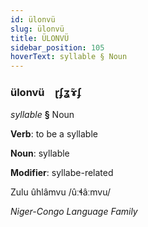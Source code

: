```yaml
---
id: ülonvü
slug: ülonvü
title: ÜLONVÜ
sidebar_position: 105
hoverText: syllable § Noun
---
```


### ülonvü&emsp;<span kind="abugida">ɽʄʓ̃ɤʄ</span>

*syllable* **§** Noun

**Verb**: to be a syllable

**Noun**: syllable

**Modifier**: syllabe-related

Zulu ûhlâmvu /ûːɬâːmvu/

*Niger-Congo Language Family*